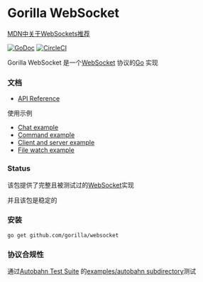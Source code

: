 # Gorilla WebSocket

[MDN中关于WebSockets推荐](https://developer.mozilla.org/zh-CN/docs/Web/API/WebSockets_API)

[![GoDoc](https://godoc.org/github.com/gorilla/websocket?status.svg)](https://godoc.org/github.com/gorilla/websocket)
[![CircleCI](https://circleci.com/gh/gorilla/websocket.svg?style=svg)](https://circleci.com/gh/gorilla/websocket)

Gorilla WebSocket 是一个[WebSocket](http://www.rfc-editor.org/rfc/rfc6455.txt) 协议的[Go](http://golang.org/) 实现


### 文档

* [API Reference](https://pkg.go.dev/github.com/gorilla/websocket?tab=doc)

使用示例
* [Chat example](https://github.com/gorilla/websocket/tree/main/examples/chat)
* [Command example](https://github.com/gorilla/websocket/tree/main/examples/command)
* [Client and server example](https://github.com/gorilla/websocket/tree/main/examples/echo)
* [File watch example](https://github.com/gorilla/websocket/tree/main/examples/filewatch)

### Status

该包提供了完整且被测试过的[WebSocket](http://www.rfc-editor.org/rfc/rfc6455.txt)实现

并且该包是稳定的

### 安装

    go get github.com/gorilla/websocket

### 协议合规性

通过[Autobahn Test
Suite](https://github.com/crossbario/autobahn-testsuite) 的[examples/autobahn
subdirectory](https://github.com/gorilla/websocket/tree/main/examples/autobahn)测试

